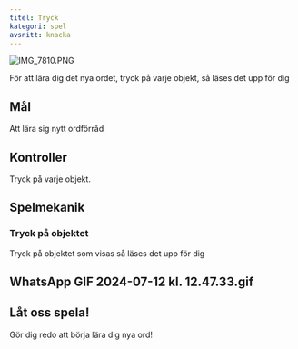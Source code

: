 ```yaml
---
titel: Tryck
kategori: spel
avsnitt: knacka
---
```

![IMG_7810.PNG](https://help.Studycat.com/hc/article_attachments/34782105723161)


För att lära dig det nya ordet, tryck på varje objekt, så läses det upp för dig


## Mål


Att lära sig nytt ordförråd


## Kontroller


Tryck på varje objekt.


## Spelmekanik


### Tryck på objektet


Tryck på objektet som visas så läses det upp för dig


## WhatsApp GIF 2024-07-12 kl. 12.47.33.gif


## Låt oss spela!


Gör dig redo att börja lära dig nya ord!